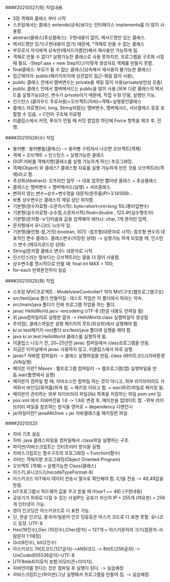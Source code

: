 ####20210527(목) 작업내용.
- 3장 객체와 클래스 부터 시작.
- 스프링에서는 클래스 extends(상속)보다는 인터페이스 implements를 더 많이 사용함.
- abstract클래스(추상클래스): 구현내용이 없이, 메서드명만 있는 클래스.
- 메서드명만 있기(구현내용이 없기) 때문에, *객체로 만들 수 없는 클래스
- 부모로서 자식에게 상속만(메서드이름만)해서 재사용만 가능하게 됨.
- 객체로 만들 수 없다? 실행가능한 클래스로 사용 못하지만, 프로그램을 구조화 시킬 때 필요.
-Step1 aaa = new Step1();//이렇게 생성자로 객체를 만들지 못함.
- final클래스: 부모가 될 수 없는 클래스(상속해서 재사용이 불가능한 클래스)
- 접근제어자: public(패키지위치에 상관없이 접근-제일 많이 사용),
- public 클래스 안에서 멤버변수는 private을 제일 많이 사용(private보안성 갖춤)
- public 클래스 안에서 멤버메서드는 public을 많이 사용.(외부 다른 클래스의 메서드를 실행가능)대신, 변수가 private이기 때문에, 직접 수정 안됨, 실행만 가능.
- 인스턴스 (클라우드 주로사용)=오브젝트(자바)=객체=실행중인클래스
- 클래스 자료형(int, long, String처럼)는 멤버변수, 멤버메서드, 서브클래스 등등 포함할 수 있음. = C언어 구조체 자료형
- 이클립스에서 커밋, 푸쉬가 안될 때 커밋 팝업창 하단에 Force 항목을 체크 후, 진행.

####20210526(수) 작업
- 붕어빵 : 붕어빵틀(클래스) -> 붕어빵 구워져서 나오면 오브젝트(객체)
- 객체 = 오브젝트 = 인스턴스 = 실행가능한 클래스
- OOP:자바를 객체지향(클래스를 실행 가능하게 하는) 프로그래밍.
- 객체(Object) 와 클래스? 클래스형 자료를 실행 가능하게 만든 것을 오브젝트라(객체)라고 함.
- 추상화(Abstract): 오프라인 업무 -> 대표 업무만 뽑아낸 클래스 = 추상클래스
- 클래스는 멤버변수 + 멤버메서드(실행) + 서브클래스
- 변하지 않는 변수=상수=변수명을 대문자(원주율)PI=3.141569...
- 보통 상수변수는 클래스의 제일 상단 위치함.
- 기본형(정수자료형-소문자시작): byte<short<int<long 10L(롱타입변수)
- 기본형(실수자료형-소수점,소문자시작):float<double , 123.4f(실수형숫자)
- 기본형(문자형-'a'단따옴표 값을 입력해야 에러x): char, 1개 문자만 입력.
- 문자형에서 유니코드 \u숫자 임.
- 기본형(불린형-참,거짓):boolean, (0|1)
-참조형(대문자로 시작): 참조형 변수의 대표적인 변수 클래스. 클래스변수(저장된 상태) -> 실행가능 하게 되었을 때, 인스턴스 변수.(메모리로드된 상태)
- String(문자열 클래스 변수): 대문자로 시작.
- 인스턴스라는 말보다는 오브젝트라는 말을 더 많이 사용함.
- 상수변수를 명시적으로 만들 때: final int MAX = 100;
- for-each 반복문전까지 실습


####20210525(화) 작업
- 스프링 MVC프로젝트 : ModelviewController? 약자 MVC구조(웹프로그램구조)
- src/text/java 폴더 만들어짐 : 테스트 작업은 이 폴더에서 하라는 약속.
- src/main/java 폴더가 진짜 프로그램 작업을 하는 폴더.
- javac HelloWorld.jacv -encodeing UTF-8 (한글 내용도 컨파일 됨)
- 위 java컴파일러로 실행한 결과 -> HelloWorld.class 실행파일이 생성됨.
- 주의점), 클래스파일은 실행 패키지의 루트(최상위)에서 실행해야 함.
- kr.or.test패키지 root폴더 src/test/java 폴더에 실행을 해야 함.
- java kr.or.test.HelloWorld 클래스를 실행하게 됨.
- 이클립스 나오기 전, 20~25년전 javac 컴파일에서 class프로그램을 만듬.
- 지금은 터미널에서 javac 사용하지 않고, 이클립스에서 바로 실행.
- javac? 자바앱 컴파일러 -> 클래스 실행파일을 만듬. class (바이트코드)(자바환경JVN실행)
- 메이븐 이란? Maven : 웹프로그램 컴파일러 -> 웹프로그램(앱) 실행파일을 만듬.war(톰캣에서 실행)
- 메이븐이 컴파일 할 때, 자바소스만 컴파일 하는 것이 아니고, 외부 라이브러리도 가져와서 바인딩(묶어줌)하게 됨. = 패키징 이라고 함. = war(와르)파일로 패키징 됨.
- 메이븐이 관리하는 외부 라이브러리 파일(lib) 목록을 저장하는 파일 pom.xml 임.
- pox.xml 에서 자바버전을 1.6 -> 1.8로 변경 후, 메이븐을 업데이트 함.
-외부 라이브러리 파일을 참조하는 방식을 영어로 = dependency 디펜던시
- jar파일이란? javaARchive = jar 자바클래스를 패키징한 파일.
 
####20210525
- 자바 기초 실습
- 자바 .java 클래스파일을  컴파일해서  .class파일 실행하는 구조.
- 파이썬/자바스크립트는 인터프리터 방식을 실행.
- 자바스크립트는 함수구조의 프로그래밍 = Function(함수)
- 자바는 객체지향 프로그래밍(Object Oriented Program)
- 오브젝트 (객체) = 실행가능한 Class(클래스)
- 아스키,유니코드(UnicodeTypeFormat-8)
- 아스키코드 IOT에서 데이터 전송시 필수로 확인해야 함. 0,1을 전송 -> 48,49값을 받음.
- IoT프로그램시 하드웨어 값을 주고 받을 때 if(var1 == 48) {구현내용}<br>
- 공유기가 하위로 다질 수 있는 사설IP는 공유기 자신의 IP + 255개 (여유분) = 256개 인터넷이 가능.
- 영어 인코딩은 아스키코드로 다 표현 가능.
- 단, 한글 인코딩, 중국어/일본어 인코 딩등등은 아스키 코드로 다 표현 못함. 유니코드 등장. UTF-8
- Hex(16진수),Dec (10진수),Cher(문자) = 127개 = 아스키문자의 크기(컴문자-사람문자 1:1매칭)
- Oct(8진수), bit(2진수)
- 아스키코드 7비트코드(127글자)->ANSI코드 -> 8비트(256글자) -> UniCode(655536글자)-UTF-8
- UTF8mb4(이모지 포함:이모티콘+이미지).
- 자바언어를 한다는 것은 컴파일 후 실행이 된다. -> 실습예정
- 자바스크립트는(파이썬)그냥 실행해서 프로그램을 만들어 짐. -> 실습예정.